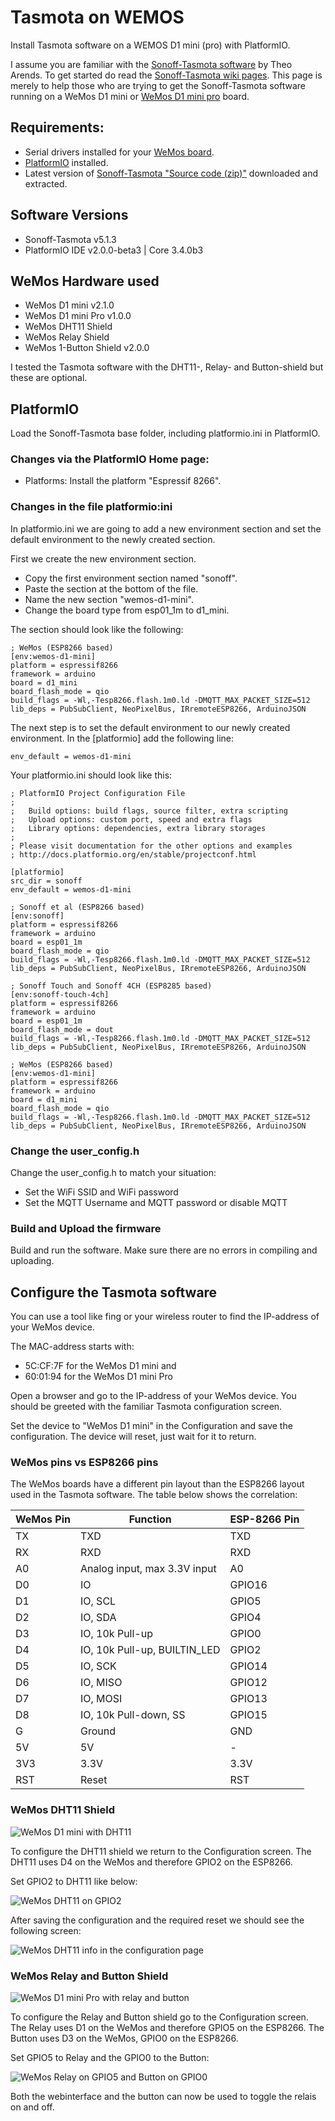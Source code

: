 # Tasmota on WEMOS

Install Tasmota software on a WEMOS D1 mini (pro) with PlatformIO.

I assume you are familiar with the [Sonoff-Tasmota software](https://github.com/arendst/Sonoff-Tasmota) by Theo Arends. To get started do read the [Sonoff-Tasmota wiki pages](https://github.com/arendst/Sonoff-Tasmota/wiki).
This page is merely to help those who are trying to get the Sonoff-Tasmota software running on a WeMos D1 mini or [WeMos D1 mini pro](https://www.wemos.cc/product/d1-mini-pro.html) board.

## Requirements:
  - Serial drivers installed for your [WeMos board](https://wiki.wemos.cc/tutorials:get_started:get_started_in_arduino).
  - [PlatformIO](http://platformio.org/get-started/) installed.
  - Latest version of [Sonoff-Tasmota "Source code (zip)"](https://github.com/arendst/Sonoff-Tasmota/releases) downloaded and extracted.

## Software Versions
  - Sonoff-Tasmota v5.1.3
  - PlatformIO IDE v2.0.0-beta3 | Core 3.4.0b3

## WeMos Hardware used
  - WeMos D1 mini v2.1.0
  - WeMos D1 mini Pro v1.0.0
  - WeMos DHT11 Shield
  - WeMos Relay Shield
  - WeMos 1-Button Shield v2.0.0

I tested the Tasmota software with the DHT11-, Relay- and Button-shield but these are optional.

## PlatformIO

Load the Sonoff-Tasmota base folder, including platformio.ini in PlatformIO.

### Changes via the PlatformIO Home page:
  - Platforms: Install the platform "Espressif 8266".

### Changes in the file platformio:ini

In platformio.ini we are going to add a new environment section and set the default environment to the newly created section.

First we create the new environment section.
  - Copy the first environment section named "sonoff".
  - Paste the section at the bottom of the file.
  - Name the new section "wemos-d1-mini".
  - Change the board type from esp01_1m to d1_mini.

The section should look like the following:

```
; WeMos (ESP8266 based)
[env:wemos-d1-mini]
platform = espressif8266
framework = arduino
board = d1_mini
board_flash_mode = qio
build_flags = -Wl,-Tesp8266.flash.1m0.ld -DMQTT_MAX_PACKET_SIZE=512
lib_deps = PubSubClient, NeoPixelBus, IRremoteESP8266, ArduinoJSON
```

The next step is to set the default environment to our newly created environment. In the [platformio] add the following line:

```
env_default = wemos-d1-mini
```

Your platformio.ini should look like this:

```
; PlatformIO Project Configuration File
;
;   Build options: build flags, source filter, extra scripting
;   Upload options: custom port, speed and extra flags
;   Library options: dependencies, extra library storages
;
; Please visit documentation for the other options and examples
; http://docs.platformio.org/en/stable/projectconf.html

[platformio]
src_dir = sonoff
env_default = wemos-d1-mini

; Sonoff et al (ESP8266 based)
[env:sonoff]
platform = espressif8266
framework = arduino
board = esp01_1m
board_flash_mode = qio
build_flags = -Wl,-Tesp8266.flash.1m0.ld -DMQTT_MAX_PACKET_SIZE=512
lib_deps = PubSubClient, NeoPixelBus, IRremoteESP8266, ArduinoJSON

; Sonoff Touch and Sonoff 4CH (ESP8285 based)
[env:sonoff-touch-4ch]
platform = espressif8266
framework = arduino
board = esp01_1m
board_flash_mode = dout
build_flags = -Wl,-Tesp8266.flash.1m0.ld -DMQTT_MAX_PACKET_SIZE=512
lib_deps = PubSubClient, NeoPixelBus, IRremoteESP8266, ArduinoJSON

; WeMos (ESP8266 based)
[env:wemos-d1-mini]
platform = espressif8266
framework = arduino
board = d1_mini
board_flash_mode = qio
build_flags = -Wl,-Tesp8266.flash.1m0.ld -DMQTT_MAX_PACKET_SIZE=512
lib_deps = PubSubClient, NeoPixelBus, IRremoteESP8266, ArduinoJSON
```

### Change the user_config.h

Change the user_config.h to match your situation:
  - Set the WiFi SSID and WiFi password
  - Set the MQTT Username and MQTT password or disable MQTT

### Build and Upload the firmware

Build and run the software. Make sure there are no errors in compiling and uploading.

## Configure the Tasmota software

You can use a tool like fing or your wireless router to find the IP-address of your WeMos device.

The MAC-address starts with:
  - 5C:CF:7F for the WeMos D1 mini and
  - 60:01:94 for the WeMos D1 mini Pro

Open a browser and go to the IP-address of your WeMos device. You should be greeted with the familiar Tasmota configuration screen.

Set the device to "WeMos D1 mini" in the Configuration and save the configuration.
The device will reset, just wait for it to return.

### WeMos pins vs ESP8266 pins

The WeMos boards have a different pin layout than the ESP8266 layout used in the Tasmota software. The table below shows the correlation:

| WeMos Pin | Function | ESP-8266 Pin |
| --- | --- | --- |
| TX | TXD | TXD |
| RX | RXD | RXD |
| A0 | Analog input, max 3.3V input | A0 |
| D0 | IO | GPIO16 |
| D1 | IO, SCL | GPIO5 |
| D2 | IO, SDA | GPIO4 |
| D3 | IO, 10k Pull-up | GPIO0 |
| D4 | IO, 10k Pull-up, BUILTIN_LED | GPIO2 |
| D5 | IO, SCK | GPIO14 |
| D6 | IO, MISO | GPIO12 |
| D7 | IO, MOSI | GPIO13 |
| D8 | IO, 10k Pull-down, SS | GPIO15 |
| G | Ground | GND |
| 5V | 5V	 | - |
| 3V3 | 3.3V | 3.3V |
| RST | Reset | RST |

### WeMos DHT11 Shield

![WeMos D1 mini with DHT11](img/WeMos-D1-mini_with_DHT11.jpg)

To configure the DHT11 shield we return to the Configuration screen. The DHT11 uses D4 on the WeMos and therefore GPIO2 on the ESP8266.

Set GPIO2 to DHT11 like below:

![WeMos DHT11 on GPIO2](img/Tasmota-DHT11-config.png)

After saving the configuration and the required reset we should see the following screen:

![WeMos DHT11 info in the configuration page](img/Tasmota-DHT11-webinterface.png)

### WeMos Relay and Button Shield

![WeMos D1 mini Pro with relay and button](img/WeMos-D1-mini-pro_with_relay_and_button.jpg)

To configure the Relay and Button shield go to the Configuration screen. The Relay uses D1 on the WeMos and therefore GPIO5 on the ESP8266. The Button uses D3 on the WeMos, GPIO0 on the ESP8266.

Set GPIO5 to Relay and the GPIO0 to the Button:

![WeMos Relay on GPIO5 and Button on GPIO0](img/Tasmota-Relay_and_Button-config.png)

Both the webinterface and the button can now be used to toggle the relais on and off.
